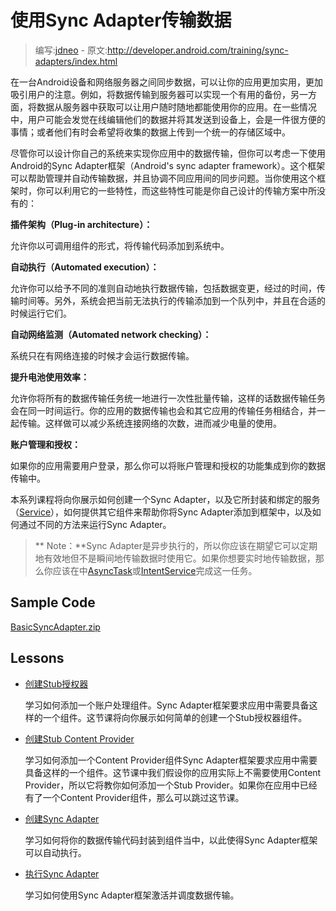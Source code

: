 # 使用Sync Adapter传输数据

> 编写:[jdneo](https://github.com/jdneo) - 原文:<http://developer.android.com/training/sync-adapters/index.html>

在一台Android设备和网络服务器之间同步数据，可以让你的应用更加实用，更加吸引用户的注意。例如，将数据传输到服务器可以实现一个有用的备份，另一方面，将数据从服务器中获取可以让用户随时随地都能使用你的应用。在一些情况中，用户可能会发觉在线编辑他们的数据并将其发送到设备上，会是一件很方便的事情；或者他们有时会希望将收集的数据上传到一个统一的存储区域中。

尽管你可以设计你自己的系统来实现你应用中的数据传输，但你可以考虑一下使用Android的Sync Adapter框架（Android's sync adapter framework）。这个框架可以帮助管理并自动传输数据，并且协调不同应用间的同步问题。当你使用这个框架时，你可以利用它的一些特性，而这些特性可能是你自己设计的传输方案中所没有的：

**插件架构（Plug-in architecture）：**

允许你以可调用组件的形式，将传输代码添加到系统中。

**自动执行（Automated execution）：**

允许你可以给予不同的准则自动地执行数据传输，包括数据变更，经过的时间，传输时间等。另外，系统会把当前无法执行的传输添加到一个队列中，并且在合适的时候运行它们。

**自动网络监测（Automated network checking）：**

系统只在有网络连接的时候才会运行数据传输。

**提升电池使用效率：**

允许你将所有的数据传输任务统一地进行一次性批量传输，这样的话数据传输任务会在同一时间运行。你的应用的数据传输也会和其它应用的传输任务相结合，并一起传输。这样做可以减少系统连接网络的次数，进而减少电量的使用。

**账户管理和授权：**

如果你的应用需要用户登录，那么你可以将账户管理和授权的功能集成到你的数据传输中。

本系列课程将向你展示如何创建一个Sync Adapter，以及它所封装和绑定的服务（[Service](http://developer.android.com/reference/android/app/Service.html)），如何提供其它组件来帮助你将Sync Adapter添加到框架中，以及如何通过不同的方法来运行Sync Adapter。

> ** Note：**Sync Adapter是异步执行的，所以你应该在期望它可以定期地有效地但不是瞬间地传输数据时使用它。如果你想要实时地传输数据，那么你应该在中[AsyncTask](http://developer.android.com/reference/android/os/AsyncTask.html)或[IntentService](http://developer.android.com/reference/android/app/IntentService.html)完成这一任务。

## Sample Code

[BasicSyncAdapter.zip](http://developer.android.com/shareables/training/BasicSyncAdapter.zip)

## Lessons

* [创建Stub授权器](creating-authenticator.html)

  学习如何添加一个账户处理组件。Sync Adapter框架要求应用中需要具备这样的一个组件。这节课将向你展示如何简单的创建一个Stub授权器组件。

* [创建Stub Content Provider](creating-stub-provider.html)

  学习如何添加一个Content Provider组件Sync Adapter框架要求应用中需要具备这样的一个组件。这节课中我们假设你的应用实际上不需要使用Content Provider，所以它将教你如何添加一个Stub Provider。如果你在应用中已经有了一个Content Provider组件，那么可以跳过这节课。

* [创建Sync Adapter](creating-sync-adapter.html)

  学习如何将你的数据传输代码封装到组件当中，以此使得Sync Adapter框架可以自动执行。

* [执行Sync Adapter](running-sync-adapter.html)

  学习如何使用Sync Adapter框架激活并调度数据传输。
